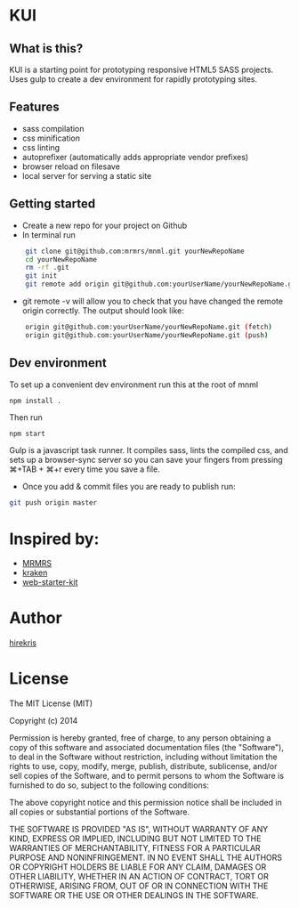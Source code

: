 # KUI

## What is this?

KUI is a starting point for prototyping responsive HTML5 SASS projects.
Uses gulp to create a dev environment for rapidly prototyping sites. 

## Features

* sass compilation
* css minification
* css linting
* autoprefixer (automatically adds appropriate vendor prefixes) 
* browser reload on filesave
* local server for serving a static site

## Getting started

* Create a new repo for your project on Github
* In terminal run
```bash
    git clone git@github.com:mrmrs/mnml.git yourNewRepoName
    cd yourNewRepoName
    rm -rf .git
    git init
    git remote add origin git@github.com:yourUserName/yourNewRepoName.git
```

* git remote -v will allow you to check that you have changed the remote origin correctly. The output should look like:
```bash
    origin git@github.com:yourUserName/yourNewRepoName.git (fetch)
    origin git@github.com:yourUserName/yourNewRepoName.git (push)
```

## Dev environment
To set up a convenient dev environment run this at the root of mnml

```bash
npm install .
```

Then run

```
npm start
```

Gulp is a javascript task runner. It compiles sass, lints the compiled css, and
sets up a browser-sync server so you can save your fingers from pressing ⌘+TAB + ⌘+r 
every time you save a file.

* Once you add & commit files you are ready to publish run:
```bash
git push origin master
```
# Inspired by:
* [MRMRS](http://mrmrs.io "Adam Morse - Designer Developer")
* [kraken](https://github.com/cferdinandi/kraken)
* [web-starter-kit](https://github.com/google/web-starter-kit)

# Author
[hirekris](http://hirekris.com "Kristoffer Hebert - Developer")

# License

The MIT License (MIT)

Copyright (c) 2014 

Permission is hereby granted, free of charge, to any person obtaining a copy
of this software and associated documentation files (the "Software"), to deal
in the Software without restriction, including without limitation the rights
to use, copy, modify, merge, publish, distribute, sublicense, and/or sell
copies of the Software, and to permit persons to whom the Software is
furnished to do so, subject to the following conditions:

The above copyright notice and this permission notice shall be included in
all copies or substantial portions of the Software.

THE SOFTWARE IS PROVIDED "AS IS", WITHOUT WARRANTY OF ANY KIND, EXPRESS OR
IMPLIED, INCLUDING BUT NOT LIMITED TO THE WARRANTIES OF MERCHANTABILITY,
FITNESS FOR A PARTICULAR PURPOSE AND NONINFRINGEMENT. IN NO EVENT SHALL THE
AUTHORS OR COPYRIGHT HOLDERS BE LIABLE FOR ANY CLAIM, DAMAGES OR OTHER
LIABILITY, WHETHER IN AN ACTION OF CONTRACT, TORT OR OTHERWISE, ARISING FROM,
OUT OF OR IN CONNECTION WITH THE SOFTWARE OR THE USE OR OTHER DEALINGS IN
THE SOFTWARE.

